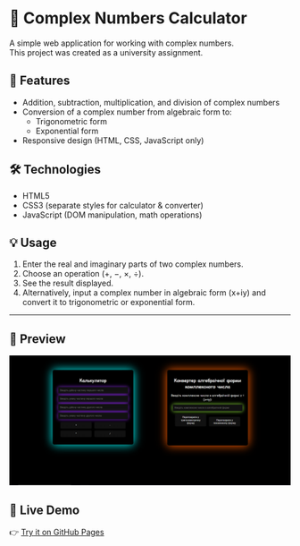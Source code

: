 # 🧮 Complex Numbers Calculator

A simple web application for working with complex numbers.  
This project was created as a university assignment.  

## 🚀 Features
- Addition, subtraction, multiplication, and division of complex numbers  
- Conversion of a complex number from algebraic form to:
  - Trigonometric form
  - Exponential form  
- Responsive design (HTML, CSS, JavaScript only)  

## 🛠 Technologies
- HTML5  
- CSS3 (separate styles for calculator & converter)  
- JavaScript (DOM manipulation, math operations)  

## 💡 Usage
1. Enter the real and imaginary parts of two complex numbers.  
2. Choose an operation (+, −, ×, ÷).  
3. See the result displayed.  
4. Alternatively, input a complex number in algebraic form (x+iy) and convert it to trigonometric or exponential form.  

---

## 📸 Preview
![App Screenshot](screenshot.png)  
 

## 🔗 Live Demo
👉 [Try it on GitHub Pages](https://covl21.github.io/complex-calculator/calculator.html)  
  
